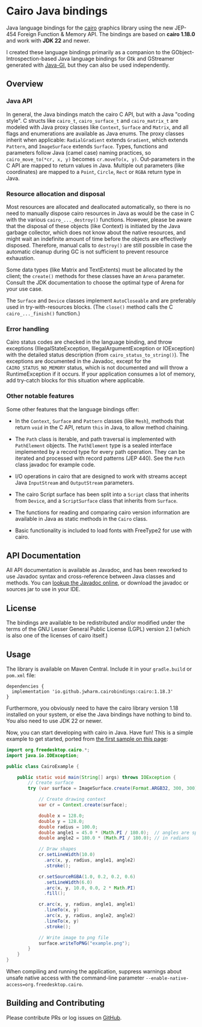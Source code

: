 # Cairo Java bindings
Java language bindings for the [cairo](https://www.cairographics.org) graphics library using the 
new JEP-454 Foreign Function & Memory API. The bindings are based on **cairo 1.18.0** and work with **JDK 22** and newer.

I created these language bindings primarily as a companion to the GObject-Introspection-based Java 
language bindings for Gtk and GStreamer generated with [Java-GI](https://github.com/jwharm/java-gi), but they can also be used independently.

## Overview

### Java API

In general, the Java bindings match the cairo C API, but with a Java "coding style". C structs like 
`cairo_t`, `cairo_surface_t` and `cairo_matrix_t` are modeled with Java proxy 
classes like `Context`, `Surface` and `Matrix`, and all flags and enumerations are 
available as Java enums. The proxy classes inherit when applicable: `RadialGradient` extends 
`Gradient`, which extends `Pattern`, and `ImageSurface` extends `Surface`. Types, 
functions and parameters follow Java (camel case) naming practices, so 
`cairo_move_to(*cr, x, y)` becomes `cr.moveTo(x, y)`. Out-parameters in the C API 
are mapped to return values in Java. Multiple out parameters (like coordinates) are mapped to a 
`Point`, `Circle`, `Rect` or `RGBA` return type in Java.

### Resource allocation and disposal

Most resources are allocated and deallocated automatically, so there is no need to manually dispose 
cairo resources in Java as would be the case in C with the various `cairo_..._destroy()` functions.
However, please be aware that the disposal of these objects (like Context) is initiated by the Java 
garbage collector, which does not know about the native resources, and might wait an indefinite 
amount of time before the objects are effectively disposed. Therefore, manual calls to `destroy()` 
are still possible in case the automatic cleanup during GC is not sufficient to prevent resource 
exhaustion.

Some data types (like Matrix and TextExtents) must be allocated by the client; the `create()` 
methods for these classes have an `Arena` parameter. Consult the JDK documentation to choose the 
optimal type of Arena for your use case.

The `Surface` and `Device` classes implement `AutoCloseable` and are preferably used in 
try-with-resources blocks. (The `close()` method calls the C `cairo_..._finish()` function.)

### Error handling

Cairo status codes are checked in the language binding, and throw exceptions 
(IllegalStateException, IllegalArgumentException or IOException) with the detailed status 
description (from `cairo_status_to_string()`). The exceptions are documented in the 
Javadoc, except for the `CAIRO_STATUS_NO_MEMORY` status, which is not documented and will 
throw a RuntimeException if it occurs. If your application consumes a lot of memory, add try-catch 
blocks for this situation where applicable.

### Other notable features

Some other features that the language bindings offer:

* In the `Context`, `Surface` and `Pattern` classes (like `Mesh`), methods that return 
  `void` in the C API, return `this` in Java, to allow method chaining.

* The `Path` class is iterable, and path traversal is implemented with `PathElement` 
  objects. The `PathElement` type is a sealed interface implemented by a record type for every 
  path operation. They can be iterated and processed with record patterns (JEP 440). See the 
  `Path` class javadoc for example code.

* I/O operations in cairo that are designed to work with streams accept Java `InputStream` and 
  `OutputStream` parameters.
  
* The cairo Script surface has been split into a `Script` class that inherits from 
  `Device`, and a `ScriptSurface` class that inherits from `Surface`.

* The functions for reading and comparing cairo version information are available in Java as static 
  methods in the `Cairo` class.

* Basic functionality is included to load fonts with FreeType2 for use with cairo.

## API Documentation

All API documentation is available as Javadoc, and has been reworked to use Javadoc syntax and 
cross-reference between Java classes and methods. You can 
[lookup the Javadoc online](https://jwharm.github.io/cairo-java-bindings/javadoc/), or download 
the javadoc or sources jar to use in your IDE.

## License

The bindings are available to be redistributed and/or modified under the terms of  the GNU Lesser 
General Public License (LGPL) version 2.1 (which is also one of the licenses of cairo itself.)

## Usage

The library is available on Maven Central. Include it in your `gradle.build` or `pom.xml` file:

```
dependencies {
  implementation 'io.github.jwharm.cairobindings:cairo:1.18.3'
}
```

Furthermore, you obviously need to have the cairo library version 1.18 installed on your system, 
or else the Java bindings have nothing to bind to. You also need to use JDK 22 or newer.

Now, you can start developing with cairo in Java. Have fun! This is a simple example to get started, 
ported from [the first sample on this page](https://www.cairographics.org/samples/):

```java
import org.freedesktop.cairo.*;
import java.io.IOException;

public class CairoExample {

    public static void main(String[] args) throws IOException {
        // Create surface
        try (var surface = ImageSurface.create(Format.ARGB32, 300, 300)) {

            // Create drawing context
            var cr = Context.create(surface);

            double x = 128.0;
            double y = 128.0;
            double radius = 100.0;
            double angle1 = 45.0 * (Math.PI / 180.0);  // angles are specified
            double angle2 = 180.0 * (Math.PI / 180.0); // in radians

            // Draw shapes
            cr.setLineWidth(10.0)
              .arc(x, y, radius, angle1, angle2)
              .stroke();

            cr.setSourceRGBA(1.0, 0.2, 0.2, 0.6)
              .setLineWidth(6.0)
              .arc(x, y, 10.0, 0.0, 2 * Math.PI)
              .fill();

            cr.arc(x, y, radius, angle1, angle1)
              .lineTo(x, y)
              .arc(x, y, radius, angle2, angle2)
              .lineTo(x, y)
              .stroke();

            // Write image to png file
            surface.writeToPNG("example.png");
        }
    }
}
```

When compiling and running the application, suppress warnings about unsafe native 
access with the command-line parameter `--enable-native-access=org.freedesktop.cairo`.

## Building and Contributing

Please contribute PRs or log issues on [GitHub](https://github.com/jwharm/cairo-java-bindings).

